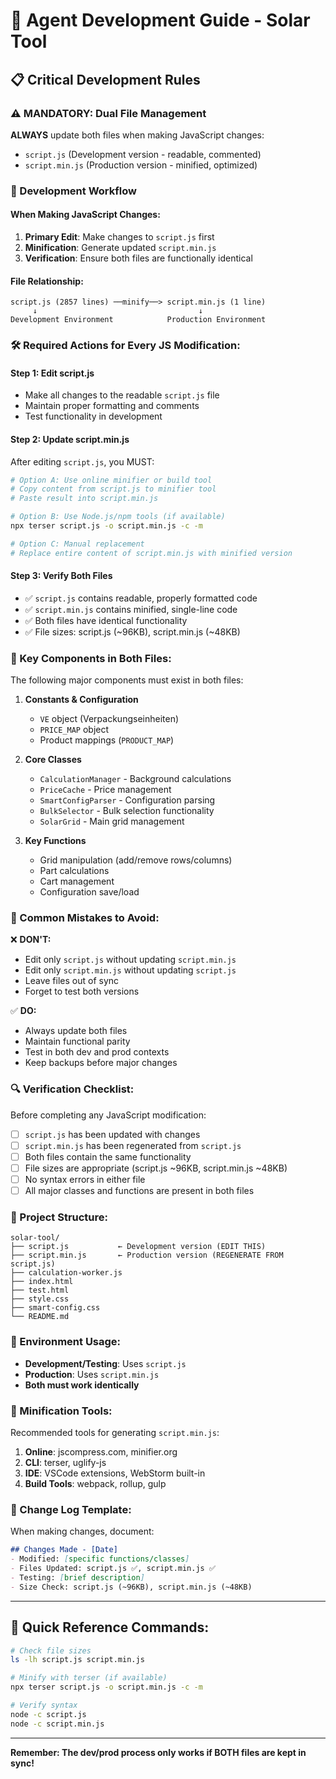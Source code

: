# 🤖 Agent Development Guide - Solar Tool

## 📋 Critical Development Rules

### ⚠️ **MANDATORY: Dual File Management**

**ALWAYS** update both files when making JavaScript changes:
- `script.js` (Development version - readable, commented)
- `script.min.js` (Production version - minified, optimized)

### 🔄 Development Workflow

#### When Making JavaScript Changes:

1. **Primary Edit**: Make changes to `script.js` first
2. **Minification**: Generate updated `script.min.js` 
3. **Verification**: Ensure both files are functionally identical

#### File Relationship:
```
script.js (2857 lines) ──minify──> script.min.js (1 line)
     ↓                                    ↓
Development Environment            Production Environment
```

### 🛠️ Required Actions for Every JS Modification:

#### Step 1: Edit script.js
- Make all changes to the readable `script.js` file
- Maintain proper formatting and comments
- Test functionality in development

#### Step 2: Update script.min.js
After editing `script.js`, you MUST:

```bash
# Option A: Use online minifier or build tool
# Copy content from script.js to minifier tool
# Paste result into script.min.js

# Option B: Use Node.js/npm tools (if available)
npx terser script.js -o script.min.js -c -m

# Option C: Manual replacement
# Replace entire content of script.min.js with minified version
```

#### Step 3: Verify Both Files
- ✅ `script.js` contains readable, properly formatted code
- ✅ `script.min.js` contains minified, single-line code
- ✅ Both files have identical functionality
- ✅ File sizes: script.js (~96KB), script.min.js (~48KB)

### 🎯 Key Components in Both Files:

The following major components must exist in both files:

1. **Constants & Configuration**
   - `VE` object (Verpackungseinheiten)
   - `PRICE_MAP` object
   - Product mappings (`PRODUCT_MAP`)

2. **Core Classes**
   - `CalculationManager` - Background calculations
   - `PriceCache` - Price management
   - `SmartConfigParser` - Configuration parsing
   - `BulkSelector` - Bulk selection functionality
   - `SolarGrid` - Main grid management

3. **Key Functions**
   - Grid manipulation (add/remove rows/columns)
   - Part calculations
   - Cart management
   - Configuration save/load

### 🚨 Common Mistakes to Avoid:

❌ **DON'T:**
- Edit only `script.js` without updating `script.min.js`
- Edit only `script.min.js` without updating `script.js`
- Leave files out of sync
- Forget to test both versions

✅ **DO:**
- Always update both files
- Maintain functional parity
- Test in both dev and prod contexts
- Keep backups before major changes

### 🔍 Verification Checklist:

Before completing any JavaScript modification:

- [ ] `script.js` has been updated with changes
- [ ] `script.min.js` has been regenerated from `script.js`
- [ ] Both files contain the same functionality
- [ ] File sizes are appropriate (script.js ~96KB, script.min.js ~48KB)
- [ ] No syntax errors in either file
- [ ] All major classes and functions are present in both files

### 📁 Project Structure:

```
solar-tool/
├── script.js           ← Development version (EDIT THIS)
├── script.min.js       ← Production version (REGENERATE FROM script.js)
├── calculation-worker.js
├── index.html
├── test.html
├── style.css
├── smart-config.css
└── README.md
```

### 🎯 Environment Usage:

- **Development/Testing**: Uses `script.js`
- **Production**: Uses `script.min.js`
- **Both must work identically**

### 🔧 Minification Tools:

Recommended tools for generating `script.min.js`:
1. **Online**: jscompress.com, minifier.org
2. **CLI**: terser, uglify-js
3. **IDE**: VSCode extensions, WebStorm built-in
4. **Build Tools**: webpack, rollup, gulp

### 📝 Change Log Template:

When making changes, document:
```markdown
## Changes Made - [Date]
- Modified: [specific functions/classes]
- Files Updated: script.js ✅, script.min.js ✅
- Testing: [brief description]
- Size Check: script.js (~96KB), script.min.js (~48KB)
```

---

## 🚀 Quick Reference Commands:

```bash
# Check file sizes
ls -lh script.js script.min.js

# Minify with terser (if available)
npx terser script.js -o script.min.js -c -m

# Verify syntax
node -c script.js
node -c script.min.js
```

---

**Remember: The dev/prod process only works if BOTH files are kept in sync!**